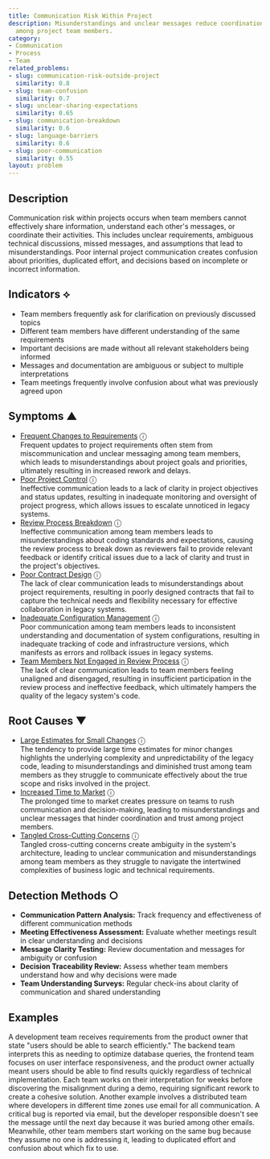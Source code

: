 ```yaml
---
title: Communication Risk Within Project
description: Misunderstandings and unclear messages reduce coordination and trust
  among project team members.
category:
- Communication
- Process
- Team
related_problems:
- slug: communication-risk-outside-project
  similarity: 0.8
- slug: team-confusion
  similarity: 0.7
- slug: unclear-sharing-expectations
  similarity: 0.65
- slug: communication-breakdown
  similarity: 0.6
- slug: language-barriers
  similarity: 0.6
- slug: poor-communication
  similarity: 0.55
layout: problem
---
```


## Description

Communication risk within projects occurs when team members cannot effectively share information, understand each other's messages, or coordinate their activities. This includes unclear requirements, ambiguous technical discussions, missed messages, and assumptions that lead to misunderstandings. Poor internal project communication creates confusion about priorities, duplicated effort, and decisions based on incomplete or incorrect information.


## Indicators ⟡

- Team members frequently ask for clarification on previously discussed topics
- Different team members have different understanding of the same requirements
- Important decisions are made without all relevant stakeholders being informed
- Messages and documentation are ambiguous or subject to multiple interpretations
- Team meetings frequently involve confusion about what was previously agreed upon


## Symptoms ▲

- [Frequent Changes to Requirements](frequent-changes-to-requirements.md) <span class="info-tooltip" title="Confidence: 0.471, Strength: 0.683">ⓘ</span>
<br/>  Frequent updates to project requirements often stem from miscommunication and unclear messaging among team members, which leads to misunderstandings about project goals and priorities, ultimately resulting in increased rework and delays.
- [Poor Project Control](poor-project-control.md) <span class="info-tooltip" title="Confidence: 0.415, Strength: 0.886">ⓘ</span>
<br/>  Ineffective communication leads to a lack of clarity in project objectives and status updates, resulting in inadequate monitoring and oversight of project progress, which allows issues to escalate unnoticed in legacy systems.
- [Review Process Breakdown](review-process-breakdown.md) <span class="info-tooltip" title="Confidence: 0.387, Strength: 0.625">ⓘ</span>
<br/>  Ineffective communication among team members leads to misunderstandings about coding standards and expectations, causing the review process to break down as reviewers fail to provide relevant feedback or identify critical issues due to a lack of clarity and trust in the project's objectives.
- [Poor Contract Design](poor-contract-design.md) <span class="info-tooltip" title="Confidence: 0.316, Strength: 0.939">ⓘ</span>
<br/>  The lack of clear communication leads to misunderstandings about project requirements, resulting in poorly designed contracts that fail to capture the technical needs and flexibility necessary for effective collaboration in legacy systems.
- [Inadequate Configuration Management](inadequate-configuration-management.md) <span class="info-tooltip" title="Confidence: 0.310, Strength: 0.904">ⓘ</span>
<br/>  Poor communication among team members leads to inconsistent understanding and documentation of system configurations, resulting in inadequate tracking of code and infrastructure versions, which manifests as errors and rollback issues in legacy systems.
- [Team Members Not Engaged in Review Process](team-members-not-engaged-in-review-process.md) <span class="info-tooltip" title="Confidence: 0.301, Strength: 0.652">ⓘ</span>
<br/>  The lack of clear communication leads to team members feeling unaligned and disengaged, resulting in insufficient participation in the review process and ineffective feedback, which ultimately hampers the quality of the legacy system's code.

## Root Causes ▼

- [Large Estimates for Small Changes](large-estimates-for-small-changes.md) <span class="info-tooltip" title="Confidence: 0.316, Strength: 0.817">ⓘ</span>
<br/>  The tendency to provide large time estimates for minor changes highlights the underlying complexity and unpredictability of the legacy code, leading to misunderstandings and diminished trust among team members as they struggle to communicate effectively about the true scope and risks involved in the project.
- [Increased Time to Market](increased-time-to-market.md) <span class="info-tooltip" title="Confidence: 0.305, Strength: 0.921">ⓘ</span>
<br/>  The prolonged time to market creates pressure on teams to rush communication and decision-making, leading to misunderstandings and unclear messages that hinder coordination and trust among project members.
- [Tangled Cross-Cutting Concerns](tangled-cross-cutting-concerns.md) <span class="info-tooltip" title="Confidence: 0.302, Strength: 0.938">ⓘ</span>
<br/>  Tangled cross-cutting concerns create ambiguity in the system's architecture, leading to unclear communication and misunderstandings among team members as they struggle to navigate the intertwined complexities of business logic and technical requirements.

## Detection Methods ○

- **Communication Pattern Analysis:** Track frequency and effectiveness of different communication methods
- **Meeting Effectiveness Assessment:** Evaluate whether meetings result in clear understanding and decisions
- **Message Clarity Testing:** Review documentation and messages for ambiguity or confusion
- **Decision Traceability Review:** Assess whether team members understand how and why decisions were made
- **Team Understanding Surveys:** Regular check-ins about clarity of communication and shared understanding


## Examples

A development team receives requirements from the product owner that state "users should be able to search efficiently." The backend team interprets this as needing to optimize database queries, the frontend team focuses on user interface responsiveness, and the product owner actually meant users should be able to find results quickly regardless of technical implementation. Each team works on their interpretation for weeks before discovering the misalignment during a demo, requiring significant rework to create a cohesive solution. Another example involves a distributed team where developers in different time zones use email for all communication. A critical bug is reported via email, but the developer responsible doesn't see the message until the next day because it was buried among other emails. Meanwhile, other team members start working on the same bug because they assume no one is addressing it, leading to duplicated effort and confusion about which fix to use.
